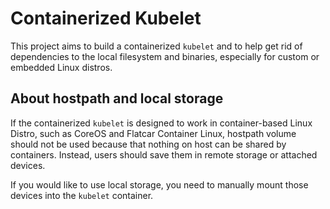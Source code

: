 # Containerized Kubelet

This project aims to build a containerized `kubelet` and to help get rid of dependencies to the local filesystem and binaries,
especially for custom or embedded Linux distros.

## About hostpath and local storage
If the containerized `kubelet` is designed to work in container-based Linux Distro, such as CoreOS and Flatcar Container Linux, 
hostpath volume should not be used because that nothing on host can be shared by containers. 
Instead, users should save them in remote storage or attached devices.

If you would like to use local storage, you need to manually mount those devices into the `kubelet` container.
